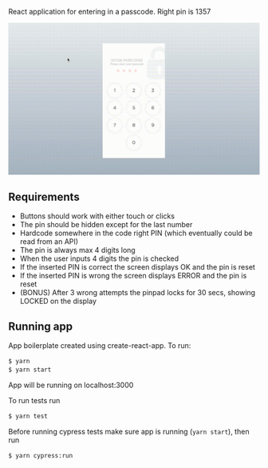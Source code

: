 React application for entering in a passcode. Right pin is 1357

![PinApp](./clip.gif)

## Requirements

- Buttons should work with either touch or clicks
- The pin should be hidden except for the last number
- Hardcode somewhere in the code right PIN (which eventually could be read from an API)
- The pin is always max 4 digits long
- When the user inputs 4 digits the pin is checked
- If the inserted PIN is correct the screen displays OK and the pin is reset
- If the inserted PIN is wrong the screen displays ERROR and the pin is reset
- (BONUS) After 3 wrong attempts the pinpad locks for 30 secs, showing LOCKED on the display

## Running app

App boilerplate created using create-react-app. To run:
```bash
$ yarn
$ yarn start
```
App will be running on localhost:3000

To run tests run
```bash
$ yarn test
```
Before running cypress tests make sure app is running (`yarn start`), then run
```bash
$ yarn cypress:run
```